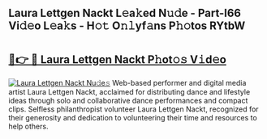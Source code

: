 ## Laura Lettgen Nackt L𝚎a𝚔ed N𝚞𝚍e - Part-I66 Vi𝚍𝚎o L𝚎a𝚔s - H𝚘𝚝 O𝚗𝚕yf𝚊ns P𝚑𝚘tos RYtbW

# <h2><a href="http://kfanqu1.oniu.top/?m=Laura+Lettgen+Nackt">🔗👉 🔴 Laura Lettgen Nackt P𝚑ot𝚘𝚜 V𝚒d𝚎o</a></h2>

[![Laura Lettgen Nackt Nu𝚍e𝚜](https://i.imgur.com/0qMVB7G.gif)](http://kfanqu1.oniu.top/?m=Laura+Lettgen+Nackt)
Web-based performer and digital media artist Laura Lettgen Nackt, acclaimed for distributing dance and lifestyle ideas through solo and collaborative dance performances and compact clips. Selfless philanthropist volunteer Laura Lettgen Nackt, recognized for their generosity and dedication to volunteering their time and resources to help others.  
